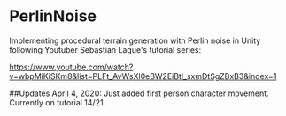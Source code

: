 # PerlinNoise
Implementing procedural terrain generation with Perlin noise in Unity following Youtuber Sebastian Lague's tutorial series:

https://www.youtube.com/watch?v=wbpMiKiSKm8&list=PLFt_AvWsXl0eBW2EiBtl_sxmDtSgZBxB3&index=1

##Updates
April 4, 2020: Just added first person character movement. Currently on tutorial 14/21.
